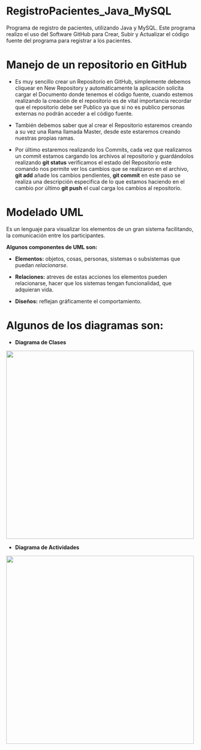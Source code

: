 # RegistroPacientes_Java_MySQL
Programa de registro de pacientes, utilizando Java y MySQL.
Este programa realizo el uso del Software GitHub para Crear,
Subir y Actualizar el código fuente del programa para registrar a los pacientes.


# Manejo de un repositorio en GitHub
  * Es muy sencillo crear un Repositorio en GitHub, simplemente debemos cliquear en New Repository y automáticamente la aplicación 
  solicita cargar el Documento donde tenemos el código fuente, cuando estemos realizando la creación de el repositorio es de vital 
  importancia recordar que el repositorio debe ser Publico ya que si no es publico personas externas no podrán acceder a el código fuente.
  
  * También debemos saber que al crear el Repositorio estaremos creando a su vez una Rama llamada Master, desde este estaremos creando nuestras
  propias ramas.
  
  * Por último estaremos realizando los Commits, cada vez que realizamos un commit estamos cargando los archivos al repositorio y guardándolos
  realizando **git status** verificamos el estado del Repositorio este comando nos permite ver los cambios que se realizaron en el archivo, 
  **git add** añade los cambios pendientes, **git commit** en este paso se realiza una descripción especifica de lo que estamos haciendo en el
  cambio por último **git push** el cual carga los cambios al repositorio.
  
# Modelado UML
Es un lenguaje para visualizar los elementos de un gran sistema facilitando, la comunicación entre los participantes.


**Algunos componentes de UML son:**


  * **Elementos:** objetos, cosas, personas, sistemas o subsistemas que puedan *relacionarse*.
  
  * **Relaciones:** atreves de estas acciones los elementos pueden relacionarse, hacer que los sistemas tengan funcionalidad, que adquieran vida.
  
  * **Diseños:** reflejan gráficamente el comportamiento.


# Algunos de los diagramas son:

 * **Diagrama de Clases**

<p>
  <img src="https://d2slcw3kip6qmk.cloudfront.net/marketing/pages/chart/class-diagram-for-ATM-system-UML/Class-Diagram-ATM-system-750x660.png" width="500">
</p>

* **Diagrama de Actividades**

<p>
  <img src="https://www.researchgate.net/profile/Jorge-E-Posada-P/publication/326207598/figure/fig4/AS:645015223152642@1530795021437/Figura-6-Ejemplo-de-Diagrama-de-Actividad.png" width="500">
</p>
